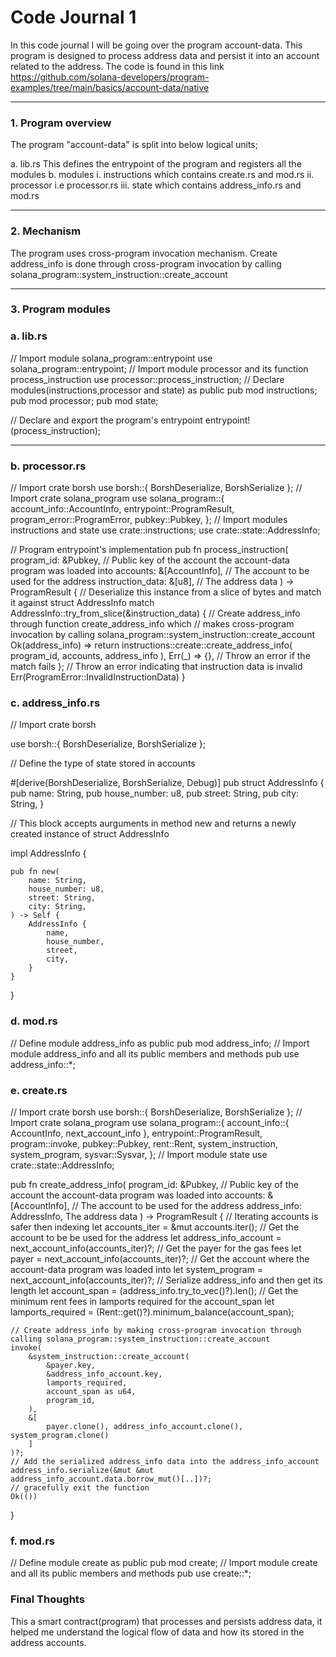 # Code Journal 1

In this code journal I will be going over the program account-data.
This program is designed to process address data and persist it into an account related to the address.
The code is found in this link https://github.com/solana-developers/program-examples/tree/main/basics/account-data/native

 ---

### 1. Program overview

The program "account-data" is split into below logical units;

a.
lib.rs
This defines the entrypoint of the program and registers all the modules
b.
modules
i. instructions which contains create.rs and mod.rs
ii. processor i.e processor.rs
iii. state which contains address_info.rs and mod.rs

---

### 2. Mechanism


The program uses cross-program invocation mechanism.
Create address_info is done through cross-program invocation by calling solana_program::system_instruction::create_account

---

### 3. Program modules

### a. lib.rs

// Import module solana_program::entrypoint
use solana_program::entrypoint;
// Import module processor and its function process_instruction
use processor::process_instruction;
// Declare modules(instructions,processor and state) as public
pub mod instructions;
pub mod processor;
pub mod state;

// Declare and export the program's entrypoint
entrypoint!(process_instruction);

---

### b. processor.rs

// Import crate borsh
use borsh::{ BorshDeserialize, BorshSerialize };
// Import crate solana_program
use solana_program::{
    account_info::AccountInfo, 
    entrypoint::ProgramResult, 
    program_error::ProgramError,
    pubkey::Pubkey,
};
// Import modules instructions and state
use crate::instructions;
use crate::state::AddressInfo;

// Program entrypoint's implementation
pub fn process_instruction(
    program_id: &Pubkey, // Public key of the account the account-data program was loaded into
    accounts: &[AccountInfo], // The account to be used for the address
    instruction_data: &[u8], // The address data
) -> ProgramResult {
	// Deserialize this instance from a slice of bytes and match it against struct AddressInfo
    match AddressInfo::try_from_slice(&instruction_data) {
		// Create address_info through function create_address_info which
		// makes cross-program invocation by calling solana_program::system_instruction::create_account
        Ok(address_info) => return instructions::create::create_address_info(
            program_id, accounts, address_info
        ),
        Err(_) => {}, // Throw an error if the match fails
    };
	// Throw an error indicating that instruction data is invalid
    Err(ProgramError::InvalidInstructionData)
}

### c. address_info.rs

// Import crate borsh

use borsh::{ BorshDeserialize, BorshSerialize };

// Define the type of state stored in accounts

#[derive(BorshDeserialize, BorshSerialize, Debug)]
pub struct AddressInfo {
    pub name: String,
    pub house_number: u8,
    pub street: String,
    pub city: String,
}

// This block accepts aurguments in method new and returns a newly created instance of struct AddressInfo

impl AddressInfo {

    pub fn new(
        name: String,
        house_number: u8,
        street: String,
        city: String,
    ) -> Self {
        AddressInfo {
            name,
            house_number,
            street,
            city,
        }
    }
}

### d. mod.rs

// Define module address_info as public
pub mod address_info;
// Import module address_info and all its public members and methods
pub use address_info::*;

### e. create.rs

// Import crate borsh
use borsh::{ BorshDeserialize, BorshSerialize };
// Import crate solana_program
use solana_program::{
    account_info::{ AccountInfo, next_account_info },
    entrypoint::ProgramResult, 
    program::invoke,
    pubkey::Pubkey,
    rent::Rent,
    system_instruction,
    system_program,
    sysvar::Sysvar,
};
// Import module state
use crate::state::AddressInfo;


pub fn create_address_info(
    program_id: &Pubkey, // Public key of the account the account-data program was loaded into
    accounts: &[AccountInfo], // The account to be used for the address
    address_info: AddressInfo, The address data
) -> ProgramResult {
	// Iterating accounts is safer then indexing
    let accounts_iter = &mut accounts.iter();
	// Get the account to be be used for the address
    let address_info_account = next_account_info(accounts_iter)?;
	// Get the payer for the gas fees
    let payer = next_account_info(accounts_iter)?;
	// Get the account where the account-data program was loaded into
    let system_program = next_account_info(accounts_iter)?;
	// Serialize address_info and then get its length
    let account_span = (address_info.try_to_vec()?).len();
	// Get the minimum rent fees in lamports required for the account_span
    let lamports_required = (Rent::get()?).minimum_balance(account_span);
	
	// Create address_info by making cross-program invocation through calling solana_program::system_instruction::create_account
    invoke(
        &system_instruction::create_account(
            &payer.key,
            &address_info_account.key,
            lamports_required,
            account_span as u64,
            program_id,
        ),
        &[
            payer.clone(), address_info_account.clone(), system_program.clone()
        ]
    )?;
    // Add the serialized address_info data into the address_info_account
    address_info.serialize(&mut &mut address_info_account.data.borrow_mut()[..])?;
	// gracefully exit the function
    Ok(())
}

### f. mod.rs

// Define module create as public
pub mod create;
// Import module create and all its public members and methods
pub use create::*;

### Final Thoughts

This a smart contract(program) that processes and persists address data, it helped me understand the logical flow of data and how its stored in the address accounts. 
